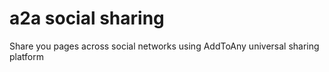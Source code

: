 # a2a social sharing

Share you pages across social networks using AddToAny universal sharing platform
